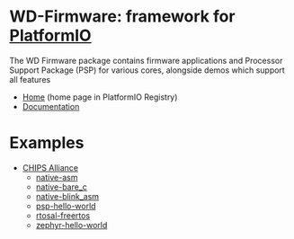 
# WD-Firmware: framework for [PlatformIO](https://platformio.org)

The WD Firmware package contains firmware applications and Processor Support Package (PSP) for various cores, alongside demos which support all features

* [Home](https://platformio.org/frameworks/wd-riscv-sdk) (home page in PlatformIO Registry)
* [Documentation](https://docs.platformio.org/page/frameworks/wd-riscv-sdk.html)

# Examples

- [CHIPS Alliance](https://github.com/platformio/platform-chipsalliance)
  * [native-asm](https://github.com/platformio/platform-chipsalliance/tree/master/examples/native-asm)
  * [native-bare_c](https://github.com/platformio/platform-chipsalliance/tree/master/examples/native-bare_c)
  * [native-blink_asm](https://github.com/platformio/platform-chipsalliance/tree/master/examples/native-blink_asm)
  * [psp-hello-world](https://github.com/platformio/platform-chipsalliance/tree/master/examples/psp-hello-world)
  * [rtosal-freertos](https://github.com/platformio/platform-chipsalliance/tree/master/examples/rtosal-freertos)
  * [zephyr-hello-world](https://github.com/platformio/platform-chipsalliance/tree/master/examples/zephyr-hello-world)

